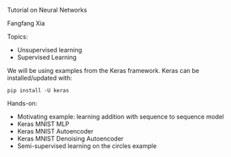 Tutorial on Neural Networks

Fangfang Xia

Topics:

* Unsupervised learning
* Supervised Learning

We will be using examples from the Keras framework.
Keras can be installed/updated with:

`pip install -U keras`

Hands-on:

* Motivating example: learning addition with sequence to sequence model
* Keras MNIST MLP
* Keras MNIST Autoencoder
* Keras MNIST Denoising Autoencoder
* Semi-supervised learning on the circles example

